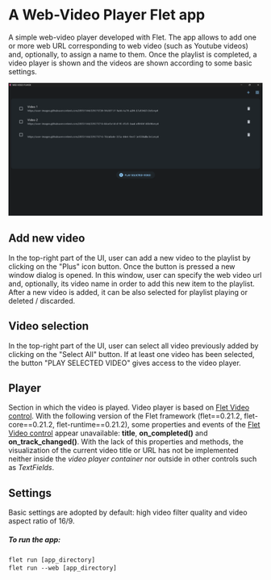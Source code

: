 # A Web-Video Player Flet app

A simple web-video player developed with Flet. The app allows to add one or more web URL corresponding to web video (such as Youtube videos) and, optionally, to assign a name to them. Once the playlist is completed, a video player is shown and the videos are shown according to some basic settings.

![Screenshot of the app](assets\App_Screenshot.png)

## Add new video

In the top-right part of the UI, user can add a new video to the playlist by clicking on the "Plus" icon button. Once the button is pressed a new window dialog is opened. In this window, user can specify the web video url and, optionally, its video name in order to add this new item to the playlist. After a new video is added, it can be also selected for playlist playing or deleted / discarded.

## Video selection

In the top-right part of the UI, user can select all video previously added by clicking on the "Select All" button. If at least one video has been selected, the button "PLAY SELECTED VIDEO" gives access to the video player.

## Player

Section in which the video is played. Video player is based on [Flet Video control](https://flet.dev/docs/controls/video/). With the following version of the Flet framework (flet==0.21.2, flet-core==0.21.2, flet-runtime==0.21.2), some properties and events of the [Flet Video control](https://flet.dev/docs/controls/video/) appear unavailable: **title**, **on_completed()** and **on_track_changed()**.
With the lack of this properties and methods, the visualization of the current video title or URL has not be implemented neither inside the _video player container_ nor outside in other controls such as _TextFields_.

## Settings

Basic settings are adopted by default: high video filter quality and video aspect ratio of 16/9.

##### To run the app:

```
flet run [app_directory]
flet run --web [app_directory]
```